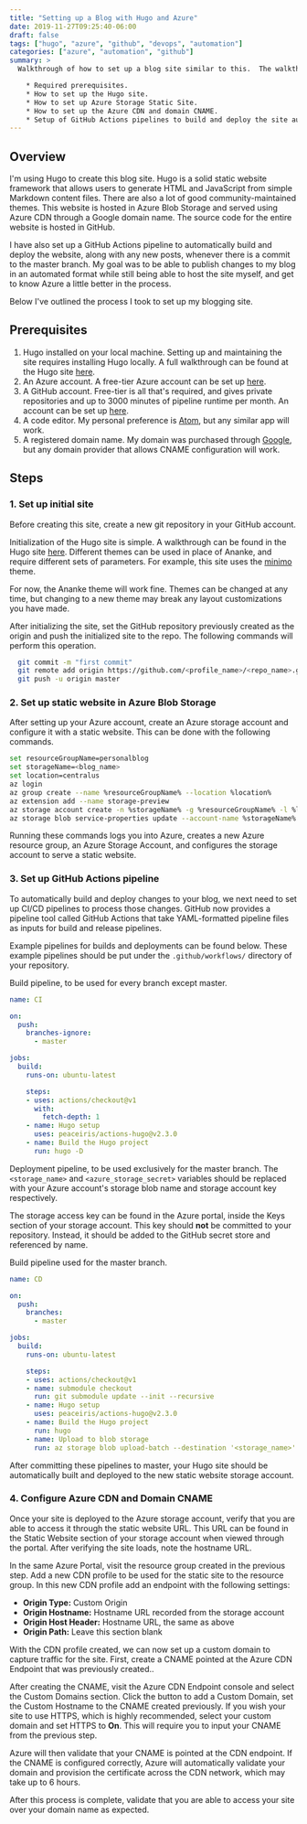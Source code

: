 ```yaml
---
title: "Setting up a Blog with Hugo and Azure"
date: 2019-11-27T09:25:40-06:00
draft: false
tags: ["hugo", "azure", "github", "devops", "automation"]
categories: ["azure", "automation", "github"]
summary: >
  Walkthrough of how to set up a blog site similar to this.  The walkthrough covers:

    * Required prerequisites.
    * How to set up the Hugo site.
    * How to set up Azure Storage Static Site.
    * How to set up the Azure CDN and domain CNAME.
    * Setup of GitHub Actions pipelines to build and deploy the site automatically.
---
```


## Overview

I'm using Hugo to create this blog site.  Hugo is a solid static website framework that allows users to generate HTML and JavaScript from simple Markdown content files.  There are also a lot of good community-maintained themes.  This website is hosted in Azure Blob Storage and served using Azure CDN through a Google domain name.  The source code for the entire website is hosted in GitHub.

I have also set up a GitHub Actions pipeline to automatically build and deploy the website, along with any new posts, whenever there is a commit to the master branch.  My goal was to be able to publish changes to my blog in an automated format while still being able to host the site myself, and get to know Azure a little better in the process.

Below I've outlined the process I took to set up my blogging site.

## Prerequisites

1. Hugo installed on your local machine. Setting up and maintaining the site requires installing Hugo locally.  A full walkthrough can be found at the Hugo site [here](https://gohugo.io/getting-started/installing/).
2. An Azure account.  A free-tier Azure account can be set up [here](https://azure.microsoft.com/en-us/free/).
3. A GitHub account.  Free-tier is all that's required, and gives private repositories and up to 3000 minutes of pipeline runtime per month.  An account can be set up [here](https://github.com/).
3. A code editor.  My personal preference is [Atom](https://atom.io/), but any similar app will work.
4. A registered domain name.  My domain was purchased through [Google](https://domains.google.com/m/registrar?nfg), but any domain provider that allows CNAME configuration will work.

## Steps

### 1. Set up initial site

Before creating this site, create a new git repository in your GitHub account.

Initialization of the Hugo site is simple.  A walkthrough can be found in the Hugo site [here](https://gohugo.io/getting-started/quick-start/).  Different themes can be used in place of Ananke, and require different sets of parameters.  For example, this site uses the [minimo](https://minimo.netlify.com/) theme.

For now, the Ananke theme will work fine.  Themes can be changed at any time, but changing to a new theme may break any layout customizations you have made.

After initializing the site, set the GitHub repository previously created as the origin and push the initialized site to the repo.  The following commands will perform this operation.

```bash
  git commit -m "first commit"
  git remote add origin https://github.com/<profile_name>/<repo_name>.git
  git push -u origin master
```

### 2. Set up static website in Azure Blob Storage

After setting up your Azure account, create an Azure storage account and configure it with a static website.  This can be done with the following commands.

  ```bash
  set resourceGroupName=personalblog
  set storageName=<blog_name>
  set location=centralus
  az login
  az group create --name %resourceGroupName% --location %location%
  az extension add --name storage-preview
  az storage account create -n %storageName% -g %resourceGroupName% -l %location% --sku Standard_LRS --kind StorageV2
  az storage blob service-properties update --account-name %storageName% --static-website --404-document 404.html --index-document index.html
  ```

Running these commands logs you into Azure, creates a new Azure resource group, an Azure Storage Account, and configures the storage account to serve a static website.

### 3. Set up GitHub Actions pipeline

To automatically build and deploy changes to your blog, we next need to set up CI/CD pipelines to process those changes.  GitHub now provides a pipeline tool called GitHub Actions that take YAML-formatted pipeline files as inputs for build and release pipelines.

Example pipelines for builds and deployments can be found below.  These example pipelines should be put under the `.github/workflows/` directory of your repository.

Build pipeline, to be used for every branch except master.
  ```yaml
  name: CI

  on:
    push:
      branches-ignore:
        - master

  jobs:
    build:
      runs-on: ubuntu-latest

      steps:
      - uses: actions/checkout@v1
        with:
          fetch-depth: 1
      - name: Hugo setup
        uses: peaceiris/actions-hugo@v2.3.0
      - name: Build the Hugo project
        run: hugo -D
  ```

Deployment pipeline, to be used exclusively for the master branch.  The `<storage_name>` and `<azure_storage_secret>` variables should be replaced with your Azure account's storage blob name and storage account key respectively.

The storage access key can be found in the Azure portal, inside the Keys section of your storage account.  This key should __not__ be committed to your repository.  Instead, it should be added to the GitHub secret store and referenced by name.

Build pipeline used for the master branch.
  ```yaml
  name: CD

  on:
    push:
      branches:
        - master

  jobs:
    build:
      runs-on: ubuntu-latest

      steps:
      - uses: actions/checkout@v1
      - name: submodule checkout
        run: git submodule update --init --recursive
      - name: Hugo setup
        uses: peaceiris/actions-hugo@v2.3.0
      - name: Build the Hugo project
        run: hugo
      - name: Upload to blob storage
        run: az storage blob upload-batch --destination '<storage_name>' --source public/ --account-name <storage_account_name> --account-key <azure_storage_secret>
  ```

After committing these pipelines to master, your Hugo site should be automatically built and deployed to the new static website storage account.

### 4. Configure Azure CDN and Domain CNAME

Once your site is deployed to the Azure storage account, verify that you are able to access it through the static website URL.  This URL can be found in the Static Website section of your storage account when viewed through the portal.  After verifying the site loads, note the hostname URL.

In the same Azure Portal, visit the resource group created in the previous step.  Add a new CDN profile to be used for the static site to the resource group.  In this new CDN profile add an endpoint with the following settings:

  * __Origin Type:__ Custom Origin
  * __Origin Hostname:__ Hostname URL recorded from the storage account
  * __Origin Host Header:__ Hostname URL, the same as above
  * __Origin Path:__ Leave this section blank

With the CDN profile created, we can now set up a custom domain to capture traffic for the site.  First, create a CNAME pointed at the Azure CDN Endpoint that was previously created..

After creating the CNAME, visit the Azure CDN Endpoint console and select the Custom Domains section.  Click the button to add a Custom Domain, set the Custom Hostname to the CNAME created previously.  If you wish your site to use HTTPS, which is highly recommended, select your custom domain and set HTTPS to __On__.  This will require you to input your CNAME from the previous step.

Azure will then validate that your CNAME is pointed at the CDN endpoint.  If the CNAME is configured correctly, Azure will automatically validate your domain and provision the certificate across the CDN network, which may take up to 6 hours.

After this process is complete, validate that you are able to access your site over your domain name as expected.
